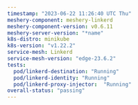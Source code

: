 ```yaml
---
timestamp: "2023-06-22 11:26:40 UTC Thu"
meshery-component: meshery-linkerd
meshery-component-version: v0.6.11
meshery-server-version: "*name"
k8s-distro: minikube
k8s-version: "v1.22.2"
service-mesh: Linkerd
service-mesh-version: "edge-23.6.2"
tests:
  pod/linkerd-destination: "Running"
  pod/linkerd-identity: "Running"
  pod/linkerd-proxy-injector:  "Running"
overall-status: "passing"
---
```


